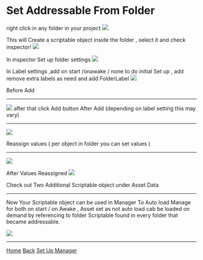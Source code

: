 # Set Addressable From Folder
right click in any folder in your project 
![](https://raw.githubusercontent.com/SujanDuttaMishra/com.addressablesmanager.core/master/Documentation~/SetFromFolder.png)

This will Create a scriptable object inside the folder , select it and check inspector!
![](https://raw.githubusercontent.com/SujanDuttaMishra/com.addressablesmanager.core/master/Documentation~/create.png)

In inspector Set up folder settings
![](https://raw.githubusercontent.com/SujanDuttaMishra/com.addressablesmanager.core/master/Documentation~/settings.png)



In Label settings ,add on start /onawake / none to do initial Set up , add remove extra labels as need and add FolderLabel 
![](https://raw.githubusercontent.com/SujanDuttaMishra/com.addressablesmanager.core/master/Documentation~/label_settings.png)

Before Add 

***

![](https://raw.githubusercontent.com/SujanDuttaMishra/com.addressablesmanager.core/master/Documentation~/before_add.png)
after that click Add button
After Add (depending on label setting this may vary)

***

![](https://raw.githubusercontent.com/SujanDuttaMishra/com.addressablesmanager.core/master/Documentation~/after_add.png)

 Reassign values ( per object in folder you can set values )

***

![](https://raw.githubusercontent.com/SujanDuttaMishra/com.addressablesmanager.core/master/Documentation~/reassign_values.png)

After Values Reassigned
![](https://raw.githubusercontent.com/SujanDuttaMishra/com.addressablesmanager.core/master/Documentation~/afterreassign.png)

Check out Two Additional Scriptable object under Asset Data 

***
Now Your Scriptable object can be used in Manager To Auto load Manage for both on start / on Awake , Asset set as not auto load cab be loaded on demand by referencing to folder Scriptable found in every folder that became addressable.

![](https://raw.githubusercontent.com/SujanDuttaMishra/com.addressablesmanager.core/master/Documentation~/globalonstartawake.png)

***


[Home](index.md)
[Back](SetUpUnityAddressable.md)
[Set Up Manager]()
